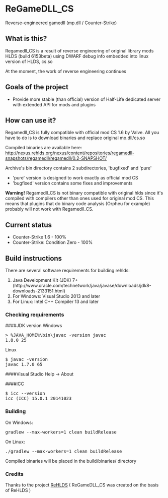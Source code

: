 # ReGameDLL_CS
Reverse-engineered gamedll (mp.dll / Counter-Strike)

## What is this?
Regamedll_CS is a result of reverse engineering of original library mods HLDS (build 6153beta) using DWARF debug info embedded into linux version of HLDS, cs.so

At the moment, the work of reverse engineering continues

## Goals of the project
<ul>
<li>Provide more stable (than official) version of Half-Life dedicated server with extended API for mods and plugins</li>
</ul>

## How can use it?
Regamedll_CS is fully compatible with official mod CS 1.6 by Valve. All you have to do is to download binaries and replace original mo.dll/cs.so

Compiled binaries are available here: http://nexus.rehlds.org/nexus/content/repositories/regamedll-snapshots/regamedll/regamedll/0.2-SNAPSHOT/

Archive's bin directory contains 2 subdirectories, 'bugfixed' and 'pure'
<ul>
<li>'pure' version is designed to work exactly as official mod CS</li>
<li>'bugfixed' version contains some fixes and improvements</li>
</ul>

<b>Warning!</b> Regamedll_CS is not binary compatible with original hlds since it's compiled with compilers other than ones used for original mod CS. This means that plugins that do binary code analysis (Orpheu for example) probably will not work with Regamedll_CS.

## Current status
<ul>
<li> Counter-Strike 1.6 - 100%</li>
<li> Counter-Strike: Condition Zero - 100%</li>
</ul>

## Build instructions
There are several software requirements for building rehlds:
<ol>
<li>Java Development Kit (JDK) 7+ (http://www.oracle.com/technetwork/java/javase/downloads/jdk8-downloads-2133151.html)</li>
<li>For Windows: Visual Studio 2013 and later</li>
<li>For Linux: Intel C++ Compiler 13 and later</li>
</ol>

### Checking requirements
####JDK version
Windows<pre>&gt; %JAVA_HOME%\bin\javac -version
javac 1.8.0_25
</pre>

Linux
<pre>$ javac -version
javac 1.7.0_65
</pre>

####Visual Studio
Help -> About

####ICC
<pre>$ icc --version
icc (ICC) 15.0.1 20141023
</pre>

### Building
On Windows:
<pre>gradlew --max-workers=1 clean buildRelease</pre>

On Linux:
<pre>./gradlew --max-workers=1 clean buildRelease</pre>

Compiled binaries will be placed in the build/binaries/ directory

### Credits
Thanks to the project [ReHLDS](https://github.com/dreamstalker/rehlds) ( ReGameDLL_CS was created on the basis of ReHLDS )
